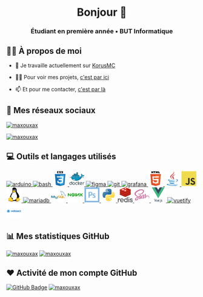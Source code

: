 <h1 align="center">Bonjour 👋</h1>
<h3 align="center">Étudiant en première année • BUT Informatique</h3>

## 🙋‍♂️ À propos de moi

- 🔭 Je travaille actuellement sur [KorusMC](https://github.com/KorusMC/)

- 👨‍💻 Pour voir mes projets, [c'est par ici](https://maxouxax.me/projects/)

- 📫 Et pour me contacter, [c'est par là](https://maxouxax.me/contact/)

## 💭 Mes réseaux sociaux
<p align="left">
<p align="left"> <a href="https://twitter.com/maxouxax" target="blank"><img src="https://img.shields.io/twitter/follow/maxouxax?logo=twitter&style=for-the-badge" alt="maxouxax" /></a></p>
<p align="left"> <a href="https://youtube.com/maxouxax" target="blank"><img src="https://img.shields.io/youtube/channel/subscribers/UC3xd0fBzqPN_UPtN0sTIWdQ?logo=youtube&style=for-the-badge" alt="maxouxax" /></a> </p>
</p>

## 💻 Outils et langages utilisés

<p align="left"> <a href="https://www.arduino.cc/" target="_blank"> <img src="https://cdn.worldvectorlogo.com/logos/arduino-1.svg" alt="arduino" width="40" height="40"/> </a> <a href="https://www.gnu.org/software/bash/" target="_blank"> <img src="https://www.vectorlogo.zone/logos/gnu_bash/gnu_bash-icon.svg" alt="bash" width="40" height="40"/> </a> <a href="https://www.w3schools.com/css/" target="_blank"> <img src="https://raw.githubusercontent.com/devicons/devicon/master/icons/css3/css3-original-wordmark.svg" alt="css3" width="40" height="40"/> </a> <a href="https://www.docker.com/" target="_blank"> <img src="https://raw.githubusercontent.com/devicons/devicon/master/icons/docker/docker-original-wordmark.svg" alt="docker" width="40" height="40"/> </a> <a href="https://www.figma.com/" target="_blank"> <img src="https://www.vectorlogo.zone/logos/figma/figma-icon.svg" alt="figma" width="40" height="40"/> </a> <a href="https://git-scm.com/" target="_blank"> <img src="https://www.vectorlogo.zone/logos/git-scm/git-scm-icon.svg" alt="git" width="40" height="40"/> </a> <a href="https://grafana.com" target="_blank"> <img src="https://www.vectorlogo.zone/logos/grafana/grafana-icon.svg" alt="grafana" width="40" height="40"/> </a> <a href="https://www.w3.org/html/" target="_blank"> <img src="https://raw.githubusercontent.com/devicons/devicon/master/icons/html5/html5-original-wordmark.svg" alt="html5" width="40" height="40"/> </a> <a href="https://www.java.com" target="_blank"> <img src="https://raw.githubusercontent.com/devicons/devicon/master/icons/java/java-original.svg" alt="java" width="40" height="40"/> </a> <a href="https://developer.mozilla.org/en-US/docs/Web/JavaScript" target="_blank"> <img src="https://raw.githubusercontent.com/devicons/devicon/master/icons/javascript/javascript-original.svg" alt="javascript" width="40" height="40"/> </a> <a href="https://www.linux.org/" target="_blank"> <img src="https://raw.githubusercontent.com/devicons/devicon/master/icons/linux/linux-original.svg" alt="linux" width="40" height="40"/> </a> <a href="https://mariadb.org/" target="_blank"> <img src="https://www.vectorlogo.zone/logos/mariadb/mariadb-icon.svg" alt="mariadb" width="40" height="40"/> </a> <a href="https://www.mysql.com/" target="_blank"> <img src="https://raw.githubusercontent.com/devicons/devicon/master/icons/mysql/mysql-original-wordmark.svg" alt="mysql" width="40" height="40"/> </a> <a href="https://www.nginx.com" target="_blank"> <img src="https://raw.githubusercontent.com/devicons/devicon/master/icons/nginx/nginx-original.svg" alt="nginx" width="40" height="40"/> </a> <a href="https://www.photoshop.com/en" target="_blank"> <img src="https://raw.githubusercontent.com/devicons/devicon/master/icons/photoshop/photoshop-line.svg" alt="photoshop" width="40" height="40"/> </a> <a href="https://www.python.org" target="_blank"> <img src="https://raw.githubusercontent.com/devicons/devicon/master/icons/python/python-original.svg" alt="python" width="40" height="40"/> </a> <a href="https://redis.io" target="_blank"> <img src="https://raw.githubusercontent.com/devicons/devicon/master/icons/redis/redis-original-wordmark.svg" alt="redis" width="40" height="40"/> </a> <a href="https://sass-lang.com" target="_blank"> <img src="https://raw.githubusercontent.com/devicons/devicon/master/icons/sass/sass-original.svg" alt="sass" width="40" height="40"/> </a> <a href="https://vuejs.org/" target="_blank"> <img src="https://raw.githubusercontent.com/devicons/devicon/master/icons/vuejs/vuejs-original-wordmark.svg" alt="vuejs" width="40" height="40"/> </a> <a href="https://vuetifyjs.com/en/" target="_blank"> <img src="https://bestofjs.org/logos/vuetify.svg" alt="vuetify" width="40" height="40"/> </a> <a href="https://webpack.js.org" target="_blank"> <img src="https://raw.githubusercontent.com/devicons/devicon/d00d0969292a6569d45b06d3f350f463a0107b0d/icons/webpack/webpack-original-wordmark.svg" alt="webpack" width="40" height="40"/> </a> </p>


## 📊 Mes statistiques GitHub

<a href="https://maxouxax.me/"><img src="https://github-readme-stats.vercel.app/api?username=maxouxax&show_icons=true&count_private=true&locale=fr&theme=react&hide_border=true&bg_color=00000000" alt="maxouxax" /></a>
<a href="https://maxouxax.me/"><img src="https://github-readme-stats.vercel.app/api/top-langs?username=maxouxax&show_icons=true&count_private=true&locale=fr&layout=compact&theme=react&hide_border=true&bg_color=00000000" alt="maxouxax" /></a>

## ❤ Activité de mon compte GitHub

<a href="https://github.com/MAXOUXAX?tab=followers"><img src="https://img.shields.io/github/followers/MAXOUXAX?label=Followers&style=for-the-badge" alt="GitHub Badge"></a>
<a href="https://maxouxax.me/"><img src="https://komarev.com/ghpvc/?username=maxouxax&label=Profile%20views&color=0e75b6&style=flat-square" alt="maxouxax" /></a>
